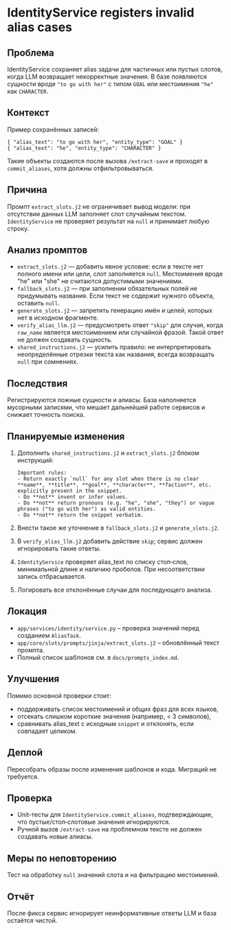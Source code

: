 # IdentityService registers invalid alias cases

## Проблема
IdentityService сохраняет alias задачи для частичных или пустых слотов, когда LLM возвращает некорректные значения. В базе появляются сущности вроде `"to go with her"` с типом `GOAL` или местоимения `"he"` как `CHARACTER`.

## Контекст
Пример сохранённых записей:
```
{ "alias_text": "to go with her", "entity_type": "GOAL" }
{ "alias_text": "he", "entity_type": "CHARACTER" }
```
Такие объекты создаются после вызова `/extract-save` и проходят в `commit_aliases`, хотя должны отфильтровываться.

## Причина
Промпт `extract_slots.j2` не ограничивает вывод модели: при отсутствии данных LLM заполняет слот случайным текстом. `IdentityService` не проверяет результат на `null` и принимает любую строку.

## Анализ промптов
- `extract_slots.j2` — добавить явное условие: если в тексте нет полного имени или цели, слот заполняется `null`. Местоимения вроде "he" или "she" не считаются допустимыми значениями.
- `fallback_slots.j2` — при заполнении обязательных полей не придумывать названия. Если текст не содержит нужного объекта, оставить `null`.
- `generate_slots.j2` — запретить генерацию имён и целей, которых нет в исходном фрагменте.
- `verify_alias_llm.j2` — предусмотреть ответ `"skip"` для случая, когда `raw_name` является местоимением или случайной фразой. Такой ответ не должен создавать сущность.
- `shared_instructions.j2` — усилить правило: не интерпретировать неопределённые отрезки текста как названия, всегда возвращать `null` при сомнениях.

## Последствия
Регистрируются ложные сущности и алиасы. База наполняется мусорными записями, что мешает дальнейшей работе сервисов и снижает точность поиска.

## Планируемые изменения
1. Дополнить `shared_instructions.j2` и `extract_slots.j2` блоком инструкций:

   ```
   Important rules:
   - Return exactly `null` for any slot when there is no clear **name**, **title**, **goal**, **character**, **faction**, etc. explicitly present in the snippet.
   - Do **not** invent or infer values.
   - Do **not** return pronouns (e.g. "he", "she", "they") or vague phrases ("to go with her") as valid entities.
   - Do **not** return the snippet verbatim.
   ```
2. Внести такое же уточнение в `fallback_slots.j2` и `generate_slots.j2`.
3. В `verify_alias_llm.j2` добавить действие `skip`; сервис должен игнорировать такие ответы.
4. `IdentityService` проверяет alias_text по списку стоп‑слов, минимальной длине и наличию пробелов. При несоответствии запись отбрасывается.
5. Логировать все отклонённые случаи для последующего анализа.

## Локация
- `app/services/identity/service.py` – проверка значений перед созданием `AliasTask`.
- `app/core/slots/prompts/jinja/extract_slots.j2` – обновлённый текст промпта.
- Полный список шаблонов см. в `docs/prompts_index.md`.

## Улучшения
Помимо основной проверки стоит:
- поддерживать список местоимений и общих фраз для всех языков,
- отсекать слишком короткие значения (например, < 3 символов),
- сравнивать alias_text с исходным `snippet` и отклонять, если совпадает целиком.

## Деплой
Пересобрать образы после изменения шаблонов и кода. Миграций не требуется.

## Проверка
- Unit-тесты для `IdentityService.commit_aliases`, подтверждающие, что пустые/стоп‑слотовые значения игнорируются.
- Ручной вызов `/extract-save` на проблемном тексте не должен создавать новые алиасы.

## Меры по неповторению
Тест на обработку `null` значений слота и на фильтрацию местоимений.

## Отчёт
После фикса сервис игнорирует неинформативные ответы LLM и база остаётся чистой.
